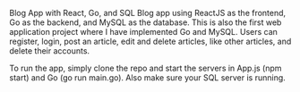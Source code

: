 Blog App with React, Go, and SQL
Blog app using ReactJS as the frontend, Go as the backend, and MySQL as the database. This is also the first web application project where I have implemented Go and MySQL. Users can register, login, post an article, edit and delete articles, like other articles, and delete their accounts.

To run the app, simply clone the repo and start the servers in App.js (npm start) and Go (go run main.go). Also make sure your SQL server is running.

